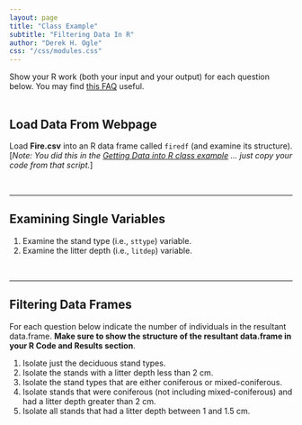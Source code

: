 ```yaml
---
layout: page
title: "Class Example"
subtitle: "Filtering Data In R"
author: "Derek H. Ogle"
css: "/css/modules.css"
---
```



<div class="alert alert-info">
Show your R work (both your input and your output) for each question below. You may find
<a href="http://derekogle.com/NCMTH107/resources/FAQs/AssignmentNotebook" target="_blank">this FAQ</a> useful.
</div>

<br>

## Load Data From Webpage
Load **Fire.csv** into an R data frame called `firedf` (and examine its structure). [*Note: You did this in the [Getting Data into R class example](RData_CExmpl) ... just copy your code from that script.*]

&nbsp;

----

## Examining Single Variables

1. Examine the stand type (i.e., `sttype`) variable.
1. Examine the litter depth (i.e., `litdep`) variable.

&nbsp;

----

## Filtering Data Frames
For each question below indicate the number of individuals in the resultant data.frame. **Make sure to show the structure of the resultant data.frame in your R Code and Results section**.

1. Isolate just the deciduous stand types.
1. Isolate the stands with a litter depth less than 2 cm.
1. Isolate the stand types that are either coniferous or mixed-coniferous.
1. Isolate stands that were coniferous (not including mixed-coniferous) and had a litter depth greater than 2 cm.
1. Isolate all stands that had a litter depth between 1 and 1.5 cm.
